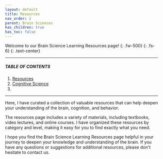 ```yaml
---
layout: default
title: Resources
nav_order: 2
parent: Brain Sciences
has_children: true
has_toc: false
---
```


Welcome to our Brain Science Learning Resources page!
{: .fw-500} 
{: .fs-6} 
{: .text-center}

---

##### TABLE OF CONTENTS

1. [Resources](https://raj-ch017.github.io/academic-notebook/docs/brain-science/my_resource.html)
2. [Cognitive Science](https://raj-ch017.github.io/academic-notebook/docs/brain-science/cognitive-science.html)
3. 
---

Here, I have curated a collection of valuable resources that can help deepen your understanding of the brain, cognition, and behavior.

The resources page includes a variety of materials, including textbooks, video lectures, and online courses. I have organized these resources by category and level, making it easy for you to find exactly what you need.

I hope you find the Brain Science Learning Resources page helpful in your journey to deepen your knowledge and understanding of the brain. If you have any questions or suggestions for additional resources, please don't hesitate to contact us.
